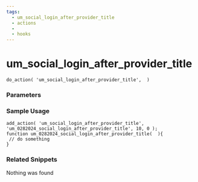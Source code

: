 ```yaml
---
tags: 
  - um_social_login_after_provider_title
  - actions
  - 
  - hooks
---
```

# um\_social\_login\_after\_provider\_title

``` php:no-line-numbers
do_action( 'um_social_login_after_provider_title',  )
```
<div class='hook-sep'></div>

### Parameters

<div class='hook-sep'></div>



### Sample Usage

``` php:no-line-numbers
add_action( 'um_social_login_after_provider_title', 'um_0282024_social_login_after_provider_title', 10, 0 );
function um_0282024_social_login_after_provider_title(  ){
 // do something
}
```
<div class='hook-sep'></div>



### Related Snippets

Nothing was found

